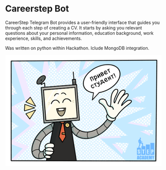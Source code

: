 <h1>Careerstep Bot</h1>

<p>CareerStep Telegram Bot provides a user-friendly interface that guides you through each step of creating a CV. 
It starts by asking you relevant questions about your personal information, education background, work experience, skills, and achievements.

Was written on python within Hackathon. Iclude MongoDB integration.
</p>

![Alt text](storage/pictures/1.PNG)
